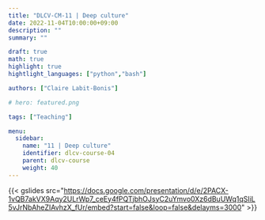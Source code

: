 ```yaml
---
title: "DLCV-CM-11 | Deep culture"
date: 2022-11-04T10:00:00+09:00
description: ""
summary: ""

draft: true
math: true 
highlight: true
hightlight_languages: ["python","bash"]

authors: ["Claire Labit-Bonis"]

# hero: featured.png

tags: ["Teaching"]

menu:
  sidebar:
    name: "11 | Deep culture"
    identifier: dlcv-course-04
    parent: dlcv-course
    weight: 40
---
```


{{< gslides src="https://docs.google.com/presentation/d/e/2PACX-1vQB7akVX9Aqy2ULrWp7_ceEy4fPQTjbhOJsyC2uYmvo0Xz6dBuUWq1qSIiL5vJrNbAheZIAvhzX_fUr/embed?start=false&loop=false&delayms=3000" >}}